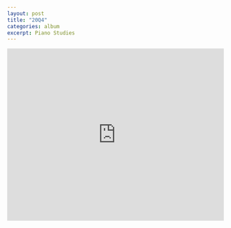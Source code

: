 ```yaml
---
layout: post
title: "20Q4"
categories: album
excerpt: Piano Studies
---
```


<iframe src="https://audiomack.com/embed/maschine-musik/album/20q4?background=1" scrolling="no" width="100%" height="400" scrollbars="no" frameborder="0"></iframe>

